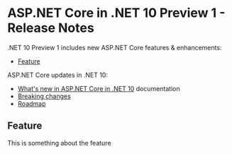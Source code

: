 # ASP.NET Core in .NET 10 Preview 1 - Release Notes

.NET 10 Preview 1 includes new ASP.NET Core features & enhancements:

- [Feature](#feature)

ASP.NET Core updates in .NET 10:

- [What's new in ASP.NET Core in .NET 10](https://learn.microsoft.com/aspnet/core/release-notes/aspnetcore-9.0) documentation
- [Breaking changes](https://docs.microsoft.com/dotnet/core/compatibility/10.0#aspnet-core)
- [Roadmap](https://aka.ms/aspnet/roadmap)

## Feature

This is something about the feature
